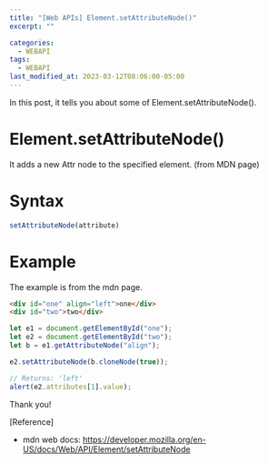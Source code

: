 ```yaml
---
title: "[Web APIs] Element.setAttributeNode()"
excerpt: ""

categories:
  - WEBAPI
tags:
  - WEBAPI
last_modified_at: 2023-03-12T08:06:00-05:00
---
```


In this post, it tells you about some of Element.setAttributeNode&#40;&#41;.

# Element.setAttributeNode&#40;&#41;

It adds a new Attr node to the specified element.
(from MDN page)

# Syntax

```javascript
setAttributeNode(attribute)
```

# Example
The example is from the mdn page.

```html
<div id="one" align="left">one</div>
<div id="two">two</div>
```

```javascript
let e1 = document.getElementById("one");
let e2 = document.getElementById("two");
let b = e1.getAttributeNode("align");

e2.setAttributeNode(b.cloneNode(true));

// Returns: 'left'
alert(e2.attributes[1].value);
```



Thank you!

[Reference]

- mdn web docs: <https://developer.mozilla.org/en-US/docs/Web/API/Element/setAttributeNode>
